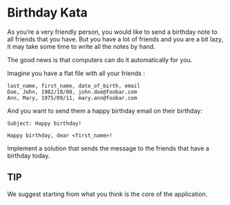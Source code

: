 # Birthday Kata
As you’re a very friendly person, you would like to send a birthday note to all friends that you have. 
But you have a lot of friends and you are a bit lazy, it may take some time to write all the notes by hand.

The good news is that computers can do it automatically for you.

Imagine you have a flat file with all your friends :

```
last_name, first_name, date_of_birth, email
Doe, John, 1982/10/08, john.doe@foobar.com
Ann, Mary, 1975/09/11, mary.ann@foobar.com
```

And you want to send them a happy birthday email on their birthday:

```
Subject: Happy birthday!

Happy birthday, dear <first_name>!
```


Implement a solution that sends the message to the friends that have a birthday today.

## TIP
We suggest starting from what you think is the core of the application.

